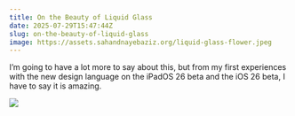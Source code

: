 ```yaml
---
title: On the Beauty of Liquid Glass
date: 2025-07-29T15:47:44Z
slug: on-the-beauty-of-liquid-glass
image: https://assets.sahandnayebaziz.org/liquid-glass-flower.jpeg
---
```


I’m going to have a lot more to say about this, but from my first experiences with the new design language on the iPadOS 26 beta and the iOS 26 beta, I have to say it is amazing.

![](https://assets.sahandnayebaziz.org/liquid-glass-flower.jpeg)

